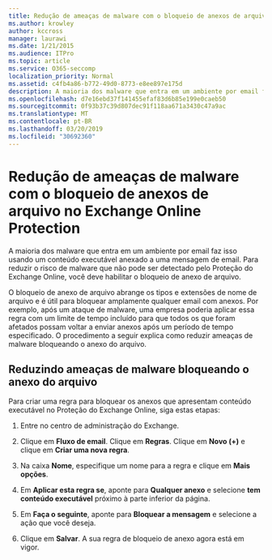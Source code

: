```yaml
---
title: Redução de ameaças de malware com o bloqueio de anexos de arquivo no Exchange Online Protection
ms.author: krowley
author: kccross
manager: laurawi
ms.date: 1/21/2015
ms.audience: ITPro
ms.topic: article
ms.service: O365-seccomp
localization_priority: Normal
ms.assetid: c4fb4a86-b772-49d0-8773-e8ee897e175d
description: A maioria dos malware que entra em um ambiente por email faz isso usando um conteúdo executável anexado a uma mensagem de email. Para reduzir o risco de malware que não pode ser detectado pelo Proteção do Exchange Online, você deve habilitar o bloqueio de anexo de arquivo.
ms.openlocfilehash: d7e16ebd37f141455efaf83d6b85e199e0caeb50
ms.sourcegitcommit: 0f93b37c39d807dec91f118aa671a3430c47a9ac
ms.translationtype: MT
ms.contentlocale: pt-BR
ms.lasthandoff: 03/20/2019
ms.locfileid: "30692360"
---
```

# <a name="reducing-malware-threats-through-file-attachment-blocking-in-exchange-online-protection"></a>Redução de ameaças de malware com o bloqueio de anexos de arquivo no Exchange Online Protection

A maioria dos malware que entra em um ambiente por email faz isso usando um conteúdo executável anexado a uma mensagem de email. Para reduzir o risco de malware que não pode ser detectado pelo Proteção do Exchange Online, você deve habilitar o bloqueio de anexo de arquivo. 
  
O bloqueio de anexo de arquivo abrange os tipos e extensões de nome de arquivo e é útil para bloquear amplamente qualquer email com anexos. Por exemplo, após um ataque de malware, uma empresa poderia aplicar essa regra com um limite de tempo incluído para que todos os que foram afetados possam voltar a enviar anexos após um período de tempo especificado. O procedimento a seguir explica como reduzir ameaças de malware bloqueando o anexo do arquivo. 
  
## <a name="reducing-malware-threats-through-file-attachment-blocking"></a>Reduzindo ameaças de malware bloqueando o anexo do arquivo

Para criar uma regra para bloquear os anexos que apresentam conteúdo executável no Proteção do Exchange Online, siga estas etapas:
  
1. Entre no centro de administração do Exchange.
    
2. Clique em **Fluxo de email**. Clique em **Regras**. Clique em **Novo (+)** e clique em **Criar uma nova regra**. 
    
3. Na caixa **Nome**, especifique um nome para a regra e clique em **Mais opções**. 
    
4. Em **Aplicar esta regra se**, aponte para **Qualquer anexo** e selecione **tem conteúdo executável** próximo à parte inferior da página. 
    
5. Em **Faça o seguinte**, aponte para **Bloquear a mensagem** e selecione a ação que você deseja. 
    
6. Clique em **Salvar**. A sua regra de bloqueio de anexo agora está em vigor. 
    
